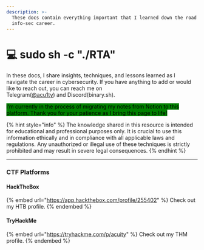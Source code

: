 ```yaml
---
description: >-
  These docs contain everything important that I learned down the road of my
  info-sec career.
---
```


# 💻 sudo sh -c "./RTA"

In these docs, I share insights, techniques, and lessons learned as I navigate the career in cybersecurity. If you have anything to add or would like to reach out, you can reach me on\
Telegram([@acu1ty](https://t.me/acu1ty)) and Discord(binary.sh).

<mark style="background-color:green;">I’m currently in the process of migrating my notes from Notion to this platform. Thank you for your patience as I bring this page to life!</mark>

{% hint style="info" %}
The knowledge shared in this resource is intended for educational and professional purposes only. It is crucial to use this information ethically and in compliance with all applicable laws and regulations. Any unauthorized or illegal use of these techniques is strictly prohibited and may result in severe legal consequences.
{% endhint %}

***

### CTF Platforms

#### HackTheBox

{% embed url="https://app.hackthebox.com/profile/255402" %}
Check out my HTB profile.
{% endembed %}

#### TryHackMe

{% embed url="https://tryhackme.com/p/acuity" %}
Check out my THM profile.
{% endembed %}
